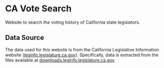 # CA Vote Search

Website to search the voting history of California state legislators.

## Data Source

The data used for this website is from the California Legislative Information website
([leginfo.legislature.ca.gov]). Specifically, data is extracted from the files available
at [downloads.leginfo.legislature.ca.gov].

[leginfo.legislature.ca.gov]: https://leginfo.legislature.ca.gov
[downloads.leginfo.legislature.ca.gov]: https://downloads.leginfo.legislature.ca.gov
